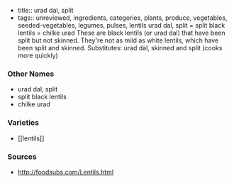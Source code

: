 - title:: urad dal, split
- tags:: unreviewed, ingredients, categories, plants, produce, vegetables, seeded-vegetables, legumes, pulses, lentils
urad dal, split = split black lentils = chilke urad These are black lentils (or urad dal) that have been split but not skinned. They're not as mild as white lentils, which have been split and skinned. Substitutes: urad dal, skinned and split (cooks more quickly)

### Other Names

* urad dal, split
* split black lentils
* chilke urad

### Varieties

* [[lentils]]

### Sources
* http://foodsubs.com/Lentils.html
